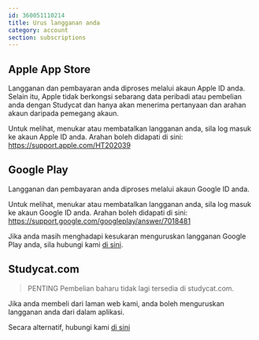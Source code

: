 ```yaml
---
id: 360051110214
title: Urus langganan anda
category: account
section: subscriptions
---
```


## Apple App Store

Langganan dan pembayaran anda diproses melalui akaun Apple ID anda. Selain itu, Apple tidak berkongsi sebarang data peribadi atau pembelian anda dengan Studycat dan hanya akan menerima pertanyaan dan arahan akaun daripada pemegang akaun.

Untuk melihat, menukar atau membatalkan langganan anda, sila log masuk ke akaun Apple ID anda. Arahan boleh didapati di sini: <https://support.apple.com/HT202039>


## Google Play

Langganan dan pembayaran anda diproses melalui akaun Google ID anda.

Untuk melihat, menukar atau membatalkan langganan anda, sila log masuk ke akaun Google ID anda. Arahan boleh didapati di sini: <https://support.google.com/googleplay/answer/7018481>

Jika anda masih menghadapi kesukaran menguruskan langganan Google Play anda, sila hubungi kami [di sini](https://help.studycat.com/hc/en-us/requests/new).

## Studycat.com

> PENTING
Pembelian baharu tidak lagi tersedia di studycat.com.

Jika anda membeli dari laman web kami, anda boleh menguruskan langganan anda dari dalam aplikasi.

Secara alternatif, hubungi kami [di sini](https://help.studycat.com/hc/en-us/requests/new)